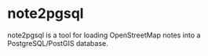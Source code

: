 # note2pgsql

note2pgsql is a tool for loading OpenStreetMap notes into a
PostgreSQL/PostGIS database.
